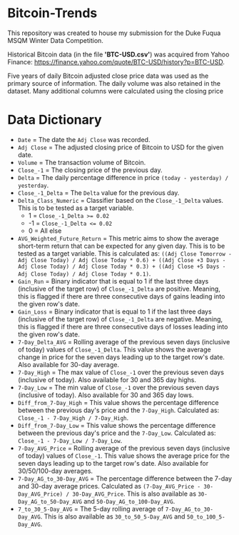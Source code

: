 # Bitcoin-Trends
This repository was created to house my submission for the Duke Fuqua MSQM Winter Data Competition. 

Historical Bitcoin data (in the file **'BTC-USD.csv'**) was acquired from Yahoo Finance: https://finance.yahoo.com/quote/BTC-USD/history?p=BTC-USD.

Five years of daily Bitcoin adjusted close price data was used as the primary source of information. The daily volume was also retained in the dataset. Many additional columns were calculated using the closing price

# Data Dictionary

* `Date` = The date the `Adj Close` was recorded.
* `Adj Close` = The adjusted closing price of Bitcoin to USD for the given date. 
* `Volume` = The transaction volume of Bitcoin.
* `Close_-1` = The closing price of the previous day.
* `Delta` = The daily percentage difference in price `(today - yesterday) / yesterday`.
* `Close_-1_Delta` = The `Delta` value for the previous day.
* `Delta_Class_Numeric` = Classifier based on the `Close_-1_Delta` values. This is to be tested as a target variable.
    * 1 = `Close_-1_Delta >= 0.02`
    * -1 = `Close_-1_Delta <= 0.02`
    * 0 = All else
* `AVG_Weighted_Future_Return` = This metric aims to show the average short-term return that can be expected for any given day. This is to be tested as a target variable. This is calculated as: `((Adj Close Tomorrow - Adj Close Today) / Adj Close Today * 0.6) + ((Adj Close +3 Days - Adj Close Today) / Adj Close Today * 0.3) + ((Adj Close +5 Days - Adj Close Today) / Adj Close Today * 0.1)`.
* `Gain_Run` = Binary indicator that is equal to 1 if the last three days (inclusive of the target row) of `Close_-1_Delta` are positive. Meaning, this is flagged if there are three consecutive days of gains leading into the given row's date.
* `Gain_Loss` = Binary indicator that is equal to 1 if the last three days (inclusive of the target row) of `Close_-1_Delta` are negative. Meaning, this is flagged if there are three consecutive days of losses leading into the given row's date.
* `7-Day_Delta_AVG` = Rolling average of the previous seven days (inclusive of today) values of `Close_-1_Delta`. This value shows the average change in price for the seven days leading up to the target row's date. Also available for 30-day average.
* `7-Day_High` = The max value of `Close_-1` over the previous seven days (inclusive of today). Also available for 30 and 365 day highs.
* `7-Day_Low` = The min value of `Close_-1` over the previous seven days (inclusive of today). Also available for 30 and 365 day lows.
* `Diff_from_7-Day_High` = This value shows the percentage difference between the previous day's price and the `7-Day_High`. Calculated as: `Close_-1 - 7-Day_High / 7-Day_High`.
* `Diff_from_7-Day_Low` = This value shows the percentage difference between the previous day's price and the `7-Day_Low`. Calculated as: `Close_-1 - 7-Day_Low / 7-Day_Low`.
* `7-Day_AVG_Price` = Rolling average of the previous seven days (inclusive of today) values of `Close_-1`. This value shows the average price for the seven days leading up to the target row's date. Also available for 30/50/100-day averages.
* `7-Day_AG_to_30-Day_AVG` = The percentage difference between the 7-day and 30-day average prices. Calculated as `(7-Day_AVG_Price - 30-Day_AVG_Price) / 30-Day_AVG_Price`. This is also available as `30-Day_AG_to_50-Day_AVG` and `50-Day_AG_to_100-Day_AVG`.
* `7_to_30_5-Day_AVG` = The 5-day rolling average of `7-Day_AG_to_30-Day_AVG`. This is also available as `30_to_50_5-Day_AVG` and `50_to_100_5-Day_AVG`.
